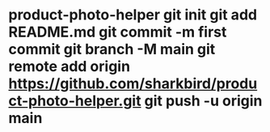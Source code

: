 # product-photo-helper git init git add README.md git commit -m first commit git branch -M main git remote add origin https://github.com/sharkbird/product-photo-helper.git git push -u origin main
